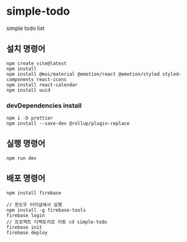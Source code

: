 # simple-todo

simple todo list

## 설치 명령어

```
npm create vite@latest
npm install
npm install @mui/material @emotion/react @emotion/styled styled-components react-icons
npm install react-calendar
npm install uuid
```

### devDependencies install

```
npm i -D prettier
npm install --save-dev @rollup/plugin-replace
```

## 실행 명령어

```
npm run dev
```

## 배포 명령어

```
npm install firebase

// 윈도우 터미널에서 실행
npm install -g firebase-tools
firebase login
// 프로젝트 디렉토리로 이동 cd simple-todo
firebase init
firebase deploy
```
